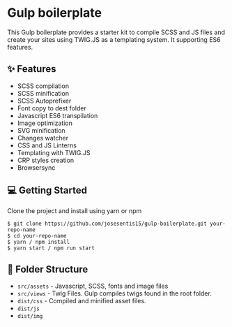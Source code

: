 # Gulp boilerplate

This Gulp boilerplate provides a starter kit to compile SCSS and JS files and create your sites using TWIG.JS as a templating system. It supporting ES6 features.

## :sparkles: Features

- SCSS compilation
- SCSS minification
- SCSS Autoprefixer
- Font copy to dest folder
- Javascript ES6 transpilation
- Image optimization
- SVG minification
- Changes watcher
- CSS and JS Linterns
- Templating with TWIG.JS
- CRP styles creation
- Browsersync

## :computer: Getting Started

Clone the project and install using yarn or npm

```
$ git clone https://github.com/josesentis15/gulp-boilerplate.git your-repo-name
$ cd your-repo-name
$ yarn / npm install
$ yarn start / npm run start
```

## :file_folder: Folder Structure

- `src/assets` - Javascript, SCSS, fonts and image files
- `src/views` - Twig Files. Gulp compiles twigs found in the root folder.
- `dist/css` - Compiled and minified asset files.
- `dist/js`
- `dist/img`
